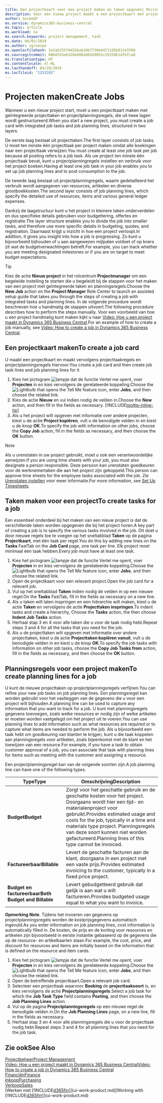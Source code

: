```yaml
---
title: Een projectkaart voor een project maken en taken opgeven| Microsoft Docs'
description: Voor een nieuw project maakt u een projectkaart met projecttaken en planningsregels om u te helpen voortgang en budgetten te beheren.
author: SorenGP
ms.service: dynamics365-business-central
ms.topic: article
ms.workload: na
ms.search.keywords: project management, task
ms.date: 04/01/2019
ms.author: sgroespe
ms.openlocfilehash: 2e2ab155f4d326ab16b7730e64711d5b91343768
ms.sourcegitcommit: 60b87e5eb32bb408dd65b9855c29159b1dfbfca8
ms.translationtype: HT
ms.contentlocale: nl-NL
ms.lasthandoff: 04/29/2019
ms.locfileid: "1253283"
---
```

# <a name="create-jobs"></a><span data-ttu-id="4a13b-103">Projecten maken</span><span class="sxs-lookup"><span data-stu-id="4a13b-103">Create Jobs</span></span>
<span data-ttu-id="4a13b-104">Wanneer u een nieuw project start, moet u een projectkaart maken met geïntegreerde projecttaken en projectplanningsregels, die uit twee lagen wordt gestructureerd.</span><span class="sxs-lookup"><span data-stu-id="4a13b-104">When you start a new project, you must create a job card with integrated job tasks and job planning lines, structured in two layers.</span></span>  

<span data-ttu-id="4a13b-105">De eerste laag bestaat uit projecttaken.</span><span class="sxs-lookup"><span data-stu-id="4a13b-105">The first layer consists of job tasks.</span></span> <span data-ttu-id="4a13b-106">U moet ten minste één projecttaak per project maken omdat alle boekingen naar een projecttaak verwijzen.</span><span class="sxs-lookup"><span data-stu-id="4a13b-106">You must create at least one job task per job because all posting refers to a job task.</span></span> <span data-ttu-id="4a13b-107">Als uw project ten minste één projecttaak bevat, kunt u projectplanningregels instellen en verbruik voor het project boeken.</span><span class="sxs-lookup"><span data-stu-id="4a13b-107">Having at least one job task in your job enables you to set up job planning lines and to post consumption to the job.</span></span>

<span data-ttu-id="4a13b-108">De tweede laag bestaat uit projectplanningregels, waarin gedetailleerd het verbruik wordt aangegeven van resources, artikelen en diverse grootboekkosten.</span><span class="sxs-lookup"><span data-stu-id="4a13b-108">The second layer consists of job planning lines, which specify the detailed use of resources, items and various general ledger expenses.</span></span>

<span data-ttu-id="4a13b-109">Dankzij de laagstructuur kunt u het project in kleinere taken onderverdelen en dus specifieke details gebruiken voor budgettering, offertes en registratie.</span><span class="sxs-lookup"><span data-stu-id="4a13b-109">The layer structure enables you to divide the job into smaller tasks, and therefore use more specific details in budgeting, quotes, and registration.</span></span> <span data-ttu-id="4a13b-110">Daarnaast krijgt u inzicht in hoe een project verloopt.</span><span class="sxs-lookup"><span data-stu-id="4a13b-110">In addition, it gives you insight into how a job is progressing.</span></span> <span data-ttu-id="4a13b-111">Zo kunt u bijvoorbeeld bijhouden of u aan aangewezen mijlpalen voldoet of op koers zit wat de budgetverwachtingen betreft.</span><span class="sxs-lookup"><span data-stu-id="4a13b-111">For example, you can track whether you are meeting designated milestones or if you are on target to meet budget expectations.</span></span>

> [!TIP]
> <span data-ttu-id="4a13b-112">Kies de actie **Nieuw project** in het rolcentrum **Projectmanager** om een begeleide instelling te starten die u begeleidt bij de stappen voor het maken van een project met geïntegreerde taken en planningsregels.</span><span class="sxs-lookup"><span data-stu-id="4a13b-112">Choose the **New Job** action on the **Project Manager** Role Center to launch an assisted setup guide that takes you through the steps of creating a job with integrated tasks and planning lines.</span></span> <span data-ttu-id="4a13b-113">In de volgende procedure wordt beschreven hoe u handmatig de stappen uitvoert.</span><span class="sxs-lookup"><span data-stu-id="4a13b-113">The following procedure describes how to perform the steps manually.</span></span> <span data-ttu-id="4a13b-114">Voor een voorbeeld van hoe u een project handmatig kunt maken kijkt u naar [Video: Hoe u een project maakt in Dynamics 365 Business Central](https://www.youtube.com/watch?v=VqaPWr7BWmw).</span><span class="sxs-lookup"><span data-stu-id="4a13b-114">For an example of how to create a job manually, see [Video: How to create a job in Dynamics 365 Business Central](https://www.youtube.com/watch?v=VqaPWr7BWmw).</span></span>

## <a name="to-create-a-job-card"></a><span data-ttu-id="4a13b-115">Een projectkaart maken</span><span class="sxs-lookup"><span data-stu-id="4a13b-115">To create a job card</span></span>
<span data-ttu-id="4a13b-116">U maakt een projectkaart en maakt vervolgens projecttaakregels en projectplanningsregels hiervoor.</span><span class="sxs-lookup"><span data-stu-id="4a13b-116">You create a job card and then create job task lines and job planning lines for it.</span></span>

1. <span data-ttu-id="4a13b-117">Kies het pictogram ![lampje dat de functie Vertel me opent](media/ui-search/search_small.png "Vertel me wat u wilt doen"), voer **Projecten** in en kies vervolgens de gerelateerde koppeling.</span><span class="sxs-lookup"><span data-stu-id="4a13b-117">Choose the ![Lightbulb that opens the Tell Me feature](media/ui-search/search_small.png "Tell me what you want to do") icon, enter **Jobs**, and then choose the related link.</span></span>  
2. <span data-ttu-id="4a13b-118">Kies de actie **Nieuw** en vul indien nodig de velden in.</span><span class="sxs-lookup"><span data-stu-id="4a13b-118">Choose the **New** action, and then fill in the fields as necessary.</span></span> [!INCLUDE[tooltip-inline-tip](includes/tooltip-inline-tip_md.md)]
3. <span data-ttu-id="4a13b-119">Als u het project wilt opgeven met informatie over andere projecten, kiest u de actie **Project kopiëren**, vult u de benodigde velden in en kiest u de knop **OK**.</span><span class="sxs-lookup"><span data-stu-id="4a13b-119">To specify the job with information on other jobs, choose the **Copy Job** action, fill in the fields as necessary, and then choose the **OK** button.</span></span>

> [!NOTE]  
>   <span data-ttu-id="4a13b-120">Als u urenstaten in uw project gebruikt, moet u ook een verantwoordelijke aanwijzen.</span><span class="sxs-lookup"><span data-stu-id="4a13b-120">If you are using time sheets with your job, you must also designate a person responsible.</span></span> <span data-ttu-id="4a13b-121">Deze persoon kan urenstaten goedkeuren voor de werknemertaken die aan het project zijn gekoppeld.</span><span class="sxs-lookup"><span data-stu-id="4a13b-121">This person can approve time sheets for the employee tasks associated with the job.</span></span> <span data-ttu-id="4a13b-122">Zie [Urenstaten instellen](projects-how-setup-time-sheets.md) voor meer informatie.</span><span class="sxs-lookup"><span data-stu-id="4a13b-122">For more information, see [Set Up Timesheets](projects-how-setup-time-sheets.md).</span></span>

## <a name="to-create-tasks-for-a-job"></a><span data-ttu-id="4a13b-123">Taken maken voor een project</span><span class="sxs-lookup"><span data-stu-id="4a13b-123">To create tasks for a job</span></span>
<span data-ttu-id="4a13b-124">Een essentieel onderdeel bij het maken van een nieuw project is dat de verschillende taken worden opgegeven die bij het project horen.</span><span class="sxs-lookup"><span data-stu-id="4a13b-124">A key part of creating a job is to specify the various tasks involved in the job.</span></span> <span data-ttu-id="4a13b-125">Dit doet u door nieuwe regels toe te voegen op het sneltabblad **Taken** op de pagina **Projectkaart**, met één taak per regel.</span><span class="sxs-lookup"><span data-stu-id="4a13b-125">You do this by adding new lines on the **Tasks** FastTab on the **Job Card** page, one task per line.</span></span> <span data-ttu-id="4a13b-126">Elk project moet minimaal één taak hebben.</span><span class="sxs-lookup"><span data-stu-id="4a13b-126">Every job must have at least one task.</span></span>

1. <span data-ttu-id="4a13b-127">Kies het pictogram ![lampje dat de functie Vertel me opent](media/ui-search/search_small.png "Vertel me wat u wilt doen"), voer **Projecten** in en kies vervolgens de gerelateerde koppeling.</span><span class="sxs-lookup"><span data-stu-id="4a13b-127">Choose the ![Lightbulb that opens the Tell Me feature](media/ui-search/search_small.png "Tell me what you want to do") icon, enter **Jobs**, and then choose the related link.</span></span>
2. <span data-ttu-id="4a13b-128">Open de projectkaart voor een relevant project.</span><span class="sxs-lookup"><span data-stu-id="4a13b-128">Open the job card for a relevant job.</span></span>
3. <span data-ttu-id="4a13b-129">Vul op het sneltabblad **Taken** indien nodig de velden in op een nieuwe regel.</span><span class="sxs-lookup"><span data-stu-id="4a13b-129">On the **Tasks** FastTab, fill in the fields as necessary on a new line.</span></span>
4. <span data-ttu-id="4a13b-130">Als u taken wilt laten inspringen en een hiërarchie wilt maken, kiest u de actie **Taken** en vervolgens de actie **Projecttaken inspringen**.</span><span class="sxs-lookup"><span data-stu-id="4a13b-130">To indent tasks and create a hierarchy, Choose the **Tasks** action, the then choose **Indent Job Tasks** action.</span></span>
5. <span data-ttu-id="4a13b-131">Herhaal stap 3 en 4 voor alle taken die u voor de taak nodig hebt.</span><span class="sxs-lookup"><span data-stu-id="4a13b-131">Repeat steps 3 and 4 for all the tasks that you need for the job.</span></span>
6. <span data-ttu-id="4a13b-132">Als u de projecttaken wilt opgeven met informatie over andere projecttaken, kiest u de actie **Projecttaken kopiëren vanuit**, vult u de benodigde velden in en kiest u de knop **OK**.</span><span class="sxs-lookup"><span data-stu-id="4a13b-132">To specify the job tasks with information on other job tasks, choose the **Copy Job Tasks from** action, fill in the fields as necessary, and then choose the **OK** button.</span></span>

## <a name="to-create-planning-lines-for-a-job"></a><span data-ttu-id="4a13b-133">Planningsregels voor een project maken</span><span class="sxs-lookup"><span data-stu-id="4a13b-133">To create planning lines for a job</span></span>
<span data-ttu-id="4a13b-134">U kunt de nieuwe projecttaken op projectplanningsregels verfijnen.</span><span class="sxs-lookup"><span data-stu-id="4a13b-134">You can refine your new job tasks on job planning lines.</span></span> <span data-ttu-id="4a13b-135">Een planningsregel kan worden gebruikt voor het vastleggen van de gegevens die u voor een project wilt bijhouden.</span><span class="sxs-lookup"><span data-stu-id="4a13b-135">A planning line can be used to capture any information that you want to track for a job.</span></span> <span data-ttu-id="4a13b-136">U kunt met planningsregels gegevens toevoegen, zoals welke resources er nodig zijn of welke artikelen er moeten worden vastgelegd om het project uit te voeren.</span><span class="sxs-lookup"><span data-stu-id="4a13b-136">You can use planning lines to add information such as what resources are required or to capture what items are needed to perform the job.</span></span> <span data-ttu-id="4a13b-137">Als u bijvoorbeeld een taak hebt om goedkeuring van klanten te krijgen, kunt u die taak koppelen aan planningsregels voor artikelen, zoals bijeenkomst met de klant en het toewijzen van een resource.</span><span class="sxs-lookup"><span data-stu-id="4a13b-137">For example, if you have a task to obtain customer approval of a job, you can associate that task with planning lines for items such as meeting with the customer and assigning a resource.</span></span>  

<span data-ttu-id="4a13b-138">Een projectplanningsregel kan van de volgende soorten zijn.</span><span class="sxs-lookup"><span data-stu-id="4a13b-138">A job planning line can have one of the following types.</span></span>  

| <span data-ttu-id="4a13b-139">Type</span><span class="sxs-lookup"><span data-stu-id="4a13b-139">Type</span></span> | <span data-ttu-id="4a13b-140">Omschrijving</span><span class="sxs-lookup"><span data-stu-id="4a13b-140">Description</span></span> |
| --- | --- |
| <span data-ttu-id="4a13b-141">**Budget**</span><span class="sxs-lookup"><span data-stu-id="4a13b-141">**Budget**</span></span> |<span data-ttu-id="4a13b-142">Zorgt voor het geschatte gebruik en de geschatte kosten voor het project. Doorgaans wordt hier een tijd- en materialenproject voor gebruikt.</span><span class="sxs-lookup"><span data-stu-id="4a13b-142">Provides estimated usage and costs for the job, typically in a time and materials type project.</span></span> <span data-ttu-id="4a13b-143">Planningsregels van deze soort kunnen niet worden gefactureerd.</span><span class="sxs-lookup"><span data-stu-id="4a13b-143">Planning lines of this type cannot be invoiced.</span></span> |
| <span data-ttu-id="4a13b-144">**Factureerbaar**</span><span class="sxs-lookup"><span data-stu-id="4a13b-144">**Billable**</span></span> |<span data-ttu-id="4a13b-145">Levert de geschatte facturen aan de klant, doorgaans in een project met een vaste prijs.</span><span class="sxs-lookup"><span data-stu-id="4a13b-145">Provides estimated invoicing to the customer, typically in a fixed price project.</span></span> |
| <span data-ttu-id="4a13b-146">**Budget en factureerbaar**</span><span class="sxs-lookup"><span data-stu-id="4a13b-146">**Both Budget and Billable**</span></span> |<span data-ttu-id="4a13b-147">Levert gebudgetteerd gebruik dat gelijk is aan wat u wilt factureren.</span><span class="sxs-lookup"><span data-stu-id="4a13b-147">Provides budgeted usage equal to what you want to invoice.</span></span> |

<span data-ttu-id="4a13b-148">**Opmerking**.</span><span class="sxs-lookup"><span data-stu-id="4a13b-148">**Note**.</span></span> <span data-ttu-id="4a13b-149">Tijdens het invoeren van gegevens op projectplanningsregels worden de kostprijsgegevens automatisch ingevuld.</span><span class="sxs-lookup"><span data-stu-id="4a13b-149">As you enter information on job planning lines, cost information is automatically filled in.</span></span> <span data-ttu-id="4a13b-150">De kosten, de prijs en de korting voor resources en artikelen zijn bijvoorbeeld in eerste instantie gebaseerd op de gegevens die op de resource- en artikelkaarten staan.</span><span class="sxs-lookup"><span data-stu-id="4a13b-150">For example, the cost, price, and discount for resources and items are initially based on the information that is defined on the resource and item cards.</span></span>

1. <span data-ttu-id="4a13b-151">Kies het pictogram ![lampje dat de functie Vertel me opent](media/ui-search/search_small.png "Vertel me wat u wilt doen"), voer **Projecten** in en kies vervolgens de gerelateerde koppeling.</span><span class="sxs-lookup"><span data-stu-id="4a13b-151">Choose the ![Lightbulb that opens the Tell Me feature](media/ui-search/search_small.png "Tell me what you want to do") icon, enter **Jobs**, and then choose the related link.</span></span>
2. <span data-ttu-id="4a13b-152">Open de betreffende projectkaart.</span><span class="sxs-lookup"><span data-stu-id="4a13b-152">Open a relevant job card.</span></span>
3. <span data-ttu-id="4a13b-153">Selecteer een projecttaak waarvoor **Boeking** de **projecttaaksoort** is, en kies vervolgens de actie **Projectplanningsregels**.</span><span class="sxs-lookup"><span data-stu-id="4a13b-153">Select a job task for which the **Job Task Type** field contains **Posting**, and then choose the **Job Planning Lines** action.</span></span>  
4. <span data-ttu-id="4a13b-154">Vul op de pagina **Projectplanningsregels** op een nieuwe regel de benodigde velden in.</span><span class="sxs-lookup"><span data-stu-id="4a13b-154">On the **Job Planning Lines** page, on a new line, fill in the fields as necessary.</span></span>
5. <span data-ttu-id="4a13b-155">Herhaal stap 3 en 4 voor alle planningsregels die u voor de projecttaak nodig hebt.</span><span class="sxs-lookup"><span data-stu-id="4a13b-155">Repeat steps 3 and 4 for all planning lines that you need for the job task.</span></span>

## <a name="see-also"></a><span data-ttu-id="4a13b-156">Zie ook</span><span class="sxs-lookup"><span data-stu-id="4a13b-156">See Also</span></span>

[<span data-ttu-id="4a13b-157">Projectbeheer</span><span class="sxs-lookup"><span data-stu-id="4a13b-157">Project Management</span></span>](projects-manage-projects.md)  
[<span data-ttu-id="4a13b-158">Video: Hoe u een project maakt in Dynamics 365 Business Central</span><span class="sxs-lookup"><span data-stu-id="4a13b-158">Video: How to create a job in Dynamics 365 Business Central</span></span>](https://www.youtube.com/watch?v=VqaPWr7BWmw)  
[<span data-ttu-id="4a13b-159">Financiën</span><span class="sxs-lookup"><span data-stu-id="4a13b-159">Finance</span></span>](finance.md)  
[<span data-ttu-id="4a13b-160">Inkoop</span><span class="sxs-lookup"><span data-stu-id="4a13b-160">Purchasing</span></span>](purchasing-manage-purchasing.md)  
[<span data-ttu-id="4a13b-161">Verkoop</span><span class="sxs-lookup"><span data-stu-id="4a13b-161">Sales</span></span>](sales-manage-sales.md)  
<span data-ttu-id="4a13b-162">[Werken met [!INCLUDE[d365fin](includes/d365fin_md.md)]](ui-work-product.md)</span><span class="sxs-lookup"><span data-stu-id="4a13b-162">[Working with [!INCLUDE[d365fin](includes/d365fin_md.md)]](ui-work-product.md)</span></span>  
